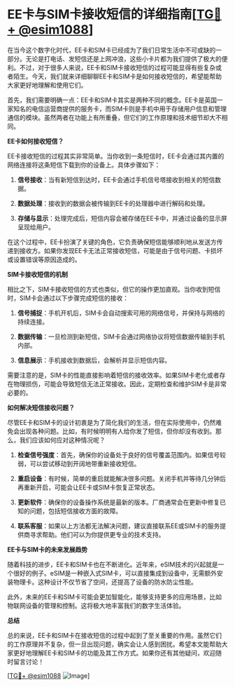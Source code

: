 # EE卡与SIM卡接收短信的详细指南[[TG💪+ @esim1088](https://t.me/s/esim1088)]

在当今这个数字化时代，EE卡和SIM卡已经成为了我们日常生活中不可或缺的一部分。无论是打电话、发短信还是上网冲浪，这些小卡片都为我们提供了极大的便利。不过，对于很多人来说，EE卡和SIM卡接收短信的过程可能显得有些复杂或者陌生。今天，我们就来详细聊聊EE卡和SIM卡是如何接收短信的，希望能帮助大家更好地理解和使用它们。

首先，我们需要明确一点：EE卡和SIM卡其实是两种不同的概念。EE卡是英国一家知名的电信运营商提供的服务卡，而SIM卡则是手机中用于存储用户信息和管理通信的模块。虽然两者在功能上有所重叠，但它们的工作原理和技术细节却大不相同。

**EE卡如何接收短信？**

EE卡接收短信的过程其实非常简单。当你收到一条短信时，EE卡会通过其内置的网络连接将这条短信下载到你的设备上。具体步骤如下：

1. **信号接收**：当有新短信到达时，EE卡会通过手机信号塔接收到相关的短信数据。
   
2. **数据处理**：接收到的数据会被传输到EE卡的处理器中进行解码和处理。
   
3. **存储与显示**：处理完成后，短信内容会被存储在EE卡中，并通过设备的显示屏呈现给用户。

在这个过程中，EE卡扮演了关键的角色，它负责确保短信能够顺利地从发送方传递到接收方。如果你发现EE卡无法正常接收短信，可能是由于信号问题、卡损坏或设置错误等原因造成的。

**SIM卡接收短信的机制**

相比之下，SIM卡接收短信的方式也类似，但它的操作更加直观。当你收到短信时，SIM卡会通过以下步骤完成短信的接收：

1. **信号捕捉**：手机开机后，SIM卡会自动搜索可用的网络信号，并保持与网络的持续连接。
   
2. **数据传输**：一旦检测到新短信，SIM卡会通过网络协议将短信数据传输到手机内部。
   
3. **信息展示**：手机接收到数据后，会解析并显示短信内容。

需要注意的是，SIM卡的性能直接影响着短信的接收效率。如果SIM卡老化或者存在物理损伤，可能会导致短信无法正常接收。因此，定期检查和维护SIM卡是非常必要的。

**如何解决短信接收问题？**

尽管EE卡和SIM卡的设计初衷是为了简化我们的生活，但在实际使用中，仍然难免会出现各种问题。比如，有时候明明有人给你发了短信，但你却没有收到。那么，我们应该如何应对这种情况呢？

1. **检查信号强度**：首先，确保你的设备处于良好的信号覆盖范围内。如果信号较弱，可以尝试移动到开阔地带重新接收短信。
   
2. **重启设备**：有时候，简单的重启就能解决很多问题。关闭手机并等待几分钟后再重新开启，可能会让EE卡或SIM卡恢复正常状态。
   
3. **更新软件**：确保你的设备操作系统是最新的版本。厂商通常会在更新中修复已知的问题，包括短信接收方面的故障。
   
4. **联系客服**：如果以上方法都无法解决问题，建议直接联系EE或SIM卡的服务提供商寻求帮助。他们可以为你提供更专业的技术支持。

**EE卡与SIM卡的未来发展趋势**

随着科技的进步，EE卡和SIM卡也在不断进化。近年来，eSIM技术的兴起就是一个很好的例子。eSIM是一种嵌入式SIM卡，可以直接集成到设备中，无需额外安装物理卡。这种设计不仅节省了空间，还提高了设备的防水防尘性能。

此外，未来的EE卡和SIM卡可能会更加智能化，能够支持更多的应用场景，比如物联网设备的管理和控制。这将极大地丰富我们的数字生活体验。

**总结**

总的来说，EE卡和SIM卡在接收短信的过程中起到了至关重要的作用。虽然它们的工作原理并不复杂，但一旦出现问题，确实会让人感到困扰。希望本文能帮助大家更好地理解EE卡和SIM卡的功能及其工作方式。如果你还有其他疑问，欢迎随时留言讨论！

[[TG💪+ @esim1088](https://t.me/s/esim1088) ![Image](https://i.postimg.cc/4NQfJmqS/Snipaste-2025-05-13-00-14-12.png)]